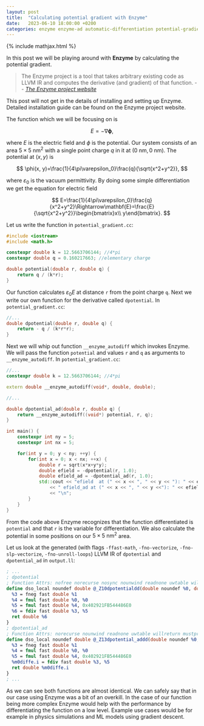 ```yaml
---
layout: post
title:  "Calculating potential gradient with Enzyme"
date:   2023-06-10 18:00:00 +0200
categories: enzyme enzyme-ad automatic-differentiation potential-gradient
---
```

{% include mathjax.html %}

In this post we will be playing around with **Enzyme** by calculating the potential gradient.
> The Enzyme project is a tool that takes arbitrary existing code as LLVM IR and computes the derivative (and gradient) of that function.
> -- <cite>[The Enzyme project website](https://enzyme.mit.edu/)</cite>

This post will not get in the details of installing and setting up Enzyme. Detailed installation guide can be found on the Enzyme project website.

The function which we will be focusing on is

$$
E=-\nabla\mathbf\phi,
$$

where $E$ is the electric field and $\phi$ is the potential. Our system consists of an area $5\times5~\mathrm{nm}^2$ with a single point charge $q$ in it at $(0~\mathrm{nm}, 0~\mathrm{nm})$. The potential at $(x, y)$ is

$$
\phi(x, y)=\frac{1}{4\pi\varepsilon_0}\frac{q}{\sqrt{x^2+y^2}},
$$

where $\varepsilon_0$ is the vacuum permittivity. By doing some simple differentiation we get the equation for electric field

$$
E=\frac{1}{4\pi\varepsilon_0}\frac{q}{x^2+y^2}\Rightarrow\mathbf{E}=\frac{E}{\sqrt{x^2+y^2}}\begin{bmatrix}x\\ y\end{bmatrix}.
$$

Let us write the function in `potential_gradient.cc`:
```cpp
#include <iostream>
#include <math.h>

constexpr double k = 12.5663706144; //4*pi
constexpr double q = 0.160217663; //elementary charge

double potential(double r, double q) {
    return q / (k*r);
}
```
Our function calculates $\varepsilon_0E$ at distance `r` from the point charge `q`. Next we write our own function for the derivative called `dpotential`. In `potential_gradient.cc`:
```cpp
//...
double dpotential(double r, double q) {
    return - q / (k*r*r);
}
```
Next we will whip out function `__enzyme_autodiff` which invokes Enzyme. We will pass the function `potential` and values `r` and `q` as arguments to `__enzyme_autodiff`. In `potential_gradient.cc`:
```cpp
//...
constexpr double k = 12.5663706144; //4*pi

extern double __enzyme_autodiff(void*, double, double);

//...

double dpotential_ad(double r, double q) {
    return __enzyme_autodiff((void*) potential, r, q);
}

int main() {
    constexpr int ny = 5;
    constexpr int nx = 5;

    for(int y = 0; y < ny; ++y) {
        for(int x = 0; x < nx; ++x) {
            double r = sqrt(x*x+y*y);
            double efield = -dpotential(r, 1.0);
            double efield_ad = -dpotential_ad(r, 1.0);
            std::cout << "efield  at (" << x << ", " << y << "): " << efield
                << " efield_ad at (" << x << ", " << y <<"): " << efield_ad
                << "\n";
        }
    }
}
```
From the code above Enzyme recognizes that the function differentiated is `potential` and that `r` is the variable for differentiation. We also calculate the potential in some positions on our $5\times5~\mathrm{nm}^2$ area.

Let us look at the generated (with flags `-ffast-math`, `-fno-vectorize`, `-fno-slp-vectorize`, `-fno-unroll-loops`) LLVM IR of `dpotential` and `dpotential_ad` in `output.ll`:
```llvm
; ...
; dpotential
; Function Attrs: nofree norecurse nosync nounwind readnone uwtable willreturn mustprogress
define dso_local noundef double @_Z10dpotentialdd(double noundef %0, double noundef %1) local_unnamed_addr #3 {
  %3 = fneg fast double %1
  %4 = fmul fast double %0, %0
  %5 = fmul fast double %4, 0x402921FB544486E0
  %6 = fdiv fast double %3, %5
  ret double %6
}
; dpotential_ad
; Function Attrs: norecurse nounwind readnone uwtable willreturn mustprogress
define dso_local noundef double @_Z13dpotential_addd(double noundef %0, double noundef %1) local_unnamed_addr #4 {
  %3 = fneg fast double %1
  %4 = fmul fast double %0, %0
  %5 = fmul fast double %4, 0x402921FB544486E0
  %m0diffe.i = fdiv fast double %3, %5
  ret double %m0diffe.i
}
; ...
```
As we can see both functions are almost identical. We can safely say that in our case using Enzyme was a bit of an overkill. In the case of our function being more complex Enzyme would help with the performance by differentiating the function on a low level. Example use cases would be for example in physics simulations and ML models using gradient descent.
